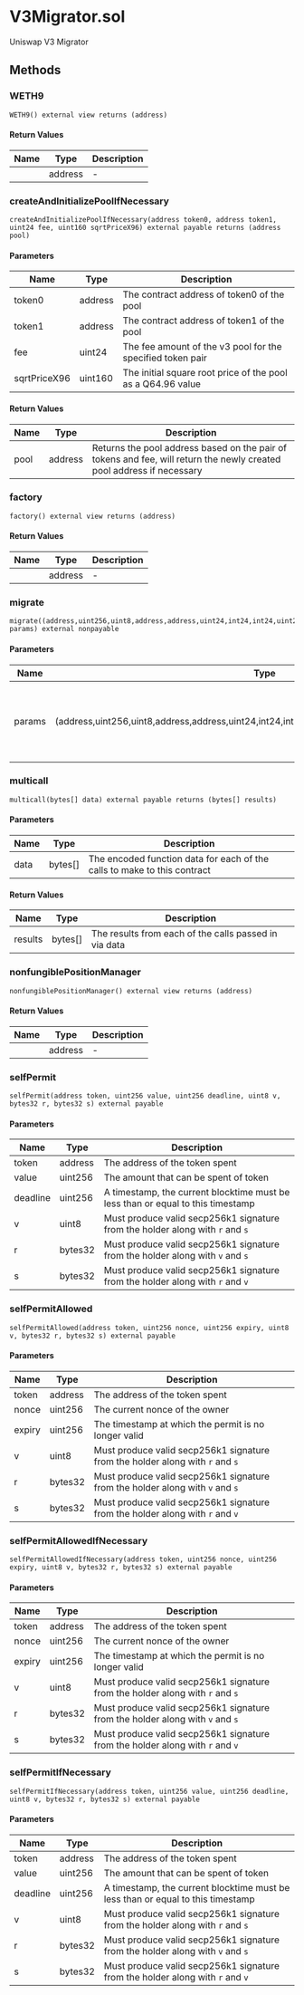 
# V3Migrator.sol

    
Uniswap V3 Migrator

    
## Methods
### WETH9
```solidity
WETH9() external view returns (address)
```

            

            
#### Return Values

| Name | Type | Description |
|---|---|---|
|  | address | - |

### createAndInitializePoolIfNecessary
```solidity
createAndInitializePoolIfNecessary(address token0, address token1, uint24 fee, uint160 sqrtPriceX96) external payable returns (address pool)
```

            

            
#### Parameters

| Name | Type | Description |
|---|---|---|
| token0 | address | The contract address of token0 of the pool |
| token1 | address | The contract address of token1 of the pool |
| fee | uint24 | The fee amount of the v3 pool for the specified token pair |
| sqrtPriceX96 | uint160 | The initial square root price of the pool as a Q64.96 value |

#### Return Values

| Name | Type | Description |
|---|---|---|
| pool | address | Returns the pool address based on the pair of tokens and fee, will return the newly created pool address if necessary |

### factory
```solidity
factory() external view returns (address)
```

            

            
#### Return Values

| Name | Type | Description |
|---|---|---|
|  | address | - |

### migrate
```solidity
migrate((address,uint256,uint8,address,address,uint24,int24,int24,uint256,uint256,address,uint256,bool) params) external nonpayable
```

            

            
#### Parameters

| Name | Type | Description |
|---|---|---|
| params | (address,uint256,uint8,address,address,uint24,int24,int24,uint256,uint256,address,uint256,bool) | The params necessary to migrate v2 liquidity, encoded as `MigrateParams` in calldata |

### multicall
```solidity
multicall(bytes[] data) external payable returns (bytes[] results)
```

            

            
#### Parameters

| Name | Type | Description |
|---|---|---|
| data | bytes[] | The encoded function data for each of the calls to make to this contract |

#### Return Values

| Name | Type | Description |
|---|---|---|
| results | bytes[] | The results from each of the calls passed in via data |

### nonfungiblePositionManager
```solidity
nonfungiblePositionManager() external view returns (address)
```

            

            
#### Return Values

| Name | Type | Description |
|---|---|---|
|  | address | - |

### selfPermit
```solidity
selfPermit(address token, uint256 value, uint256 deadline, uint8 v, bytes32 r, bytes32 s) external payable
```

            

            
#### Parameters

| Name | Type | Description |
|---|---|---|
| token | address | The address of the token spent |
| value | uint256 | The amount that can be spent of token |
| deadline | uint256 | A timestamp, the current blocktime must be less than or equal to this timestamp |
| v | uint8 | Must produce valid secp256k1 signature from the holder along with `r` and `s` |
| r | bytes32 | Must produce valid secp256k1 signature from the holder along with `v` and `s` |
| s | bytes32 | Must produce valid secp256k1 signature from the holder along with `r` and `v` |

### selfPermitAllowed
```solidity
selfPermitAllowed(address token, uint256 nonce, uint256 expiry, uint8 v, bytes32 r, bytes32 s) external payable
```

            

            
#### Parameters

| Name | Type | Description |
|---|---|---|
| token | address | The address of the token spent |
| nonce | uint256 | The current nonce of the owner |
| expiry | uint256 | The timestamp at which the permit is no longer valid |
| v | uint8 | Must produce valid secp256k1 signature from the holder along with `r` and `s` |
| r | bytes32 | Must produce valid secp256k1 signature from the holder along with `v` and `s` |
| s | bytes32 | Must produce valid secp256k1 signature from the holder along with `r` and `v` |

### selfPermitAllowedIfNecessary
```solidity
selfPermitAllowedIfNecessary(address token, uint256 nonce, uint256 expiry, uint8 v, bytes32 r, bytes32 s) external payable
```

            

            
#### Parameters

| Name | Type | Description |
|---|---|---|
| token | address | The address of the token spent |
| nonce | uint256 | The current nonce of the owner |
| expiry | uint256 | The timestamp at which the permit is no longer valid |
| v | uint8 | Must produce valid secp256k1 signature from the holder along with `r` and `s` |
| r | bytes32 | Must produce valid secp256k1 signature from the holder along with `v` and `s` |
| s | bytes32 | Must produce valid secp256k1 signature from the holder along with `r` and `v` |

### selfPermitIfNecessary
```solidity
selfPermitIfNecessary(address token, uint256 value, uint256 deadline, uint8 v, bytes32 r, bytes32 s) external payable
```

            

            
#### Parameters

| Name | Type | Description |
|---|---|---|
| token | address | The address of the token spent |
| value | uint256 | The amount that can be spent of token |
| deadline | uint256 | A timestamp, the current blocktime must be less than or equal to this timestamp |
| v | uint8 | Must produce valid secp256k1 signature from the holder along with `r` and `s` |
| r | bytes32 | Must produce valid secp256k1 signature from the holder along with `v` and `s` |
| s | bytes32 | Must produce valid secp256k1 signature from the holder along with `r` and `v` |


